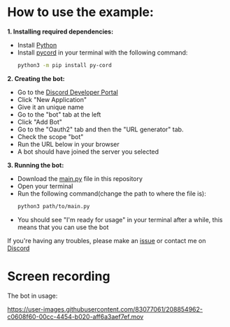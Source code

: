 # How to use the example:

**1. Installing required dependencies:**
  - Install [Python](https://python.org)
  - Install [pycord](https://pycord.dev) in your terminal with the following command:
    ```sh
    python3 -m pip install py-cord
    ```
 
**2. Creating the bot:**
  - Go to the [Discord Developer Portal](https://discord.com/developers/applications/)
  - Click "New Application"
  - Give it an unique name
  - Go to the "bot" tab at the left
  - Click "Add Bot"
  - Go to the "Oauth2" tab and then the "URL generator" tab.
  - Check the scope "bot"
  - Run the URL below in your browser
  - A bot should have joined the server you selected
 
 **3. Running the bot:**
  - Download the [main.py](https://github.com/duvbolone/X-Plane-DatarefJSON/blob/main/discord-bot-example/main.py) file in this repository
  - Open your terminal
  - Run the following command(change the path to where the file is):
    ```sh
    python3 path/to/main.py
    ```
  - You should see "I'm ready for usage" in your terminal after a while, this means that you can use the bot
  
 
If you're having any troubles, please make an [issue](https://github.com/duvbolone/X-Plane-DatarefJSON/issues) or contact me on [Discord](https://discord.com/users/668874138160594985)


# Screen recording

The bot in usage:

https://user-images.githubusercontent.com/83077061/208854962-c0608f60-00cc-4454-b020-aff6a3aef7ef.mov
